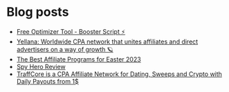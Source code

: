 # Blog posts
<!-- BLOG-POST-LIST:START -->
- [Free Optimizer Tool - Booster Script ⚡](https://afflift.com/f/threads/free-optimizer-tool-booster-script-%E2%9A%A1.10601/)
- [Yellana: Worldwide CPA network that unites affiliates and direct advertisers on a way of growth 🪐](https://afflift.com/f/threads/yellana-worldwide-cpa-network-that-unites-affiliates-and-direct-advertisers-on-a-way-of-growth-%F0%9F%AA%90.10512/)
- [The Best Affiliate Programs for Easter 2023](https://afflift.com/f/threads/the-best-affiliate-programs-for-easter-2023.10603/)
- [Spy Hero Review](https://afflift.com/f/threads/spy-hero-review.10602/)
- [TraffCore is a CPA Affiliate Network for Dating, Sweeps and Crypto with Daily Payouts from 1$](https://afflift.com/f/threads/traffcore-is-a-cpa-affiliate-network-for-dating-sweeps-and-crypto-with-daily-payouts-from-1.8700/)
<!-- BLOG-POST-LIST:END -->
